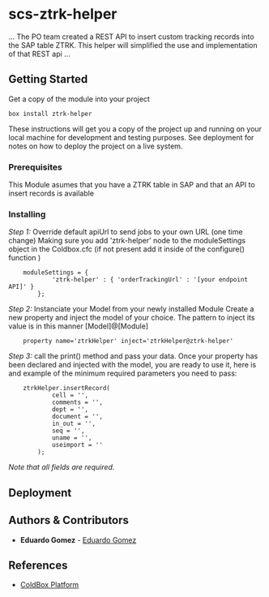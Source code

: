 # scs-ztrk-helper
... 
The PO team created a REST API to insert custom tracking records into the SAP table ZTRK. This helper will simplified the use and implementation of that REST api
...

## Getting Started
Get a copy of the module into your project
```
box install ztrk-helper
```

These instructions will get you a copy of the project up and running on your local machine for development and testing purposes. See deployment for notes on how to deploy the project on a live system.

### Prerequisites

This Module asumes that you have a ZTRK table in SAP and that an API to insert records is available

### Installing

*Step 1:* Override default apiUrl to send jobs to your own URL (one time change)
Making sure you add 'ztrk-helper' node to the moduleSettings object in the Coldbox.cfc (if not present add it inside of the configure() function )
```
    moduleSettings = {
            'ztrk-helper' : { 'orderTrackingUrl' : '[your endpoint API]' }
        }; 
```
*Step 2:* Instanciate your Model from your newly installed Module
Create a new property and inject the model of your choice. The pattern to inject its value is in this manner [Model]@[Module] 
```
    property name='ztrkHelper' inject='ztrkHelper@ztrk-helper'
```
*Step 3:* call the print() method and pass your data.
Once your property has been declared and injected with the model, you are ready to use it, here is and example of the minimum required parameters you need to pass:
```
    ztrkHelper.insertRecord(
            cell = '',
            comments = '',
            dept = '',
            document = '',
            in_out = '',
            seq = '',
            uname = '',
            useimport = ''
        );
```
*Note that all fields are required.* 

## Deployment


## Authors & Contributors

* **Eduardo Gomez** - [Eduardo Gomez](https://github.com/egomezm)

## References

* [ColdBox Platform](https://www.ortussolutions.com/products/coldbox)